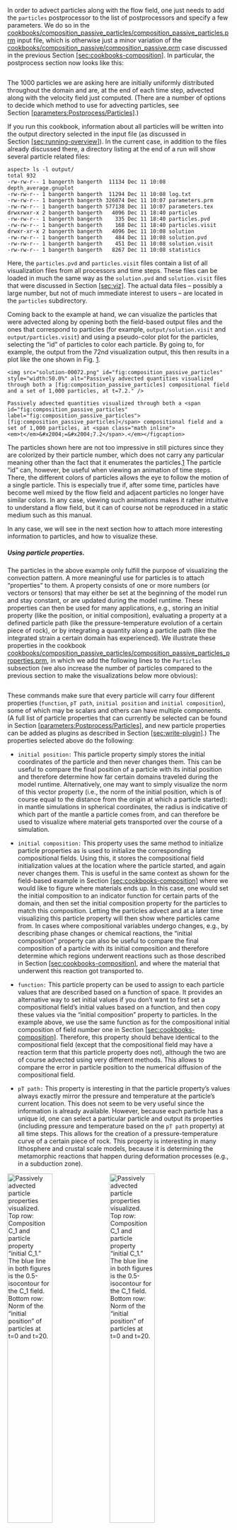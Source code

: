 In order to advect particles along with the flow field, one just needs to add
the `particles` postprocessor to the list of postprocessors and specify a few
parameters. We do so in the
[cookbooks/composition_passive_particles/composition_passive_particles.prm][]
input file, which is otherwise just a minor variation of the
[cookbooks/composition_passive/composition_passive.prm][] case discussed in
the previous Section&nbsp;[\[sec:cookbooks-composition\]][1]. In particular,
the postprocess section now looks like this:

``` prmfile
```

The 1000 particles we are asking here are initially uniformly distributed
throughout the domain and are, at the end of each time step, advected along
with the velocity field just computed. (There are a number of options to
decide which method to use for advecting particles, see
Section&nbsp;[\[parameters:Postprocess/Particles\]][2].)

If you run this cookbook, information about all particles will be written into
the output directory selected in the input file (as discussed in
Section&nbsp;[\[sec:running-overview\]][3]). In the current case, in addition
to the files already discussed there, a directory listing at the end of a run
will show several particle related files:

``` ksh
aspect> ls -l output/
total 932
-rw-rw-r-- 1 bangerth bangerth  11134 Dec 11 10:08 depth_average.gnuplot
-rw-rw-r-- 1 bangerth bangerth  11294 Dec 11 10:08 log.txt
-rw-rw-r-- 1 bangerth bangerth 326074 Dec 11 10:07 parameters.prm
-rw-rw-r-- 1 bangerth bangerth 577138 Dec 11 10:07 parameters.tex
drwxrwxr-x 2 bangerth bangerth   4096 Dec 11 18:40 particles
-rw-rw-r-- 1 bangerth bangerth    335 Dec 11 18:40 particles.pvd
-rw-rw-r-- 1 bangerth bangerth    168 Dec 11 18:40 particles.visit
drwxr-xr-x 2 bangerth bangerth   4096 Dec 11 10:08 solution
-rw-rw-r-- 1 bangerth bangerth    484 Dec 11 10:08 solution.pvd
-rw-rw-r-- 1 bangerth bangerth    451 Dec 11 10:08 solution.visit
-rw-rw-r-- 1 bangerth bangerth   8267 Dec 11 10:08 statistics
```

Here, the `particles.pvd` and `particles.visit` files contain a list of all
visualization files from all processors and time steps. These files can be
loaded in much the same way as the `solution.pvd` and `solution.visit` files
that were discussed in Section&nbsp;[\[sec:viz\]][4]. The actual data files
&ndash; possibly a large number, but not of much immediate interest to users
&ndash; are located in the `particles` subdirectory.

Coming back to the example at hand, we can visualize the particles that were
advected along by opening both the field-based output files and the ones that
correspond to particles (for example, `output/solution.visit` and
`output/particles.visit`) and using a pseudo-color plot for the particles,
selecting the &ldquo;id&rdquo; of particles to color each particle. By going
to, for example, the output from the 72nd visualization output, this then
results in a plot like the one shown in Fig.&nbsp;[1][].

```{figure-md}
<img src="solution-00072.png" id="fig:composition_passive_particles" style="width:50.0%" alt="Passively advected quantities visualized through both a [fig:composition_passive_particles] compositional field and a set of 1,000 particles, at t=7.2." />

Passively advected quantities visualized through both a <span id="fig:composition_passive_particles" label="fig:composition_passive_particles">[fig:composition_passive_particles]</span> compositional field and a set of 1,000 particles, at <span class="math inline"><em>t</em>&#x2004;=&#x2004;7.2</span>.</em></figcaption>
```

The particles shown here are not too impressive in still pictures since they
are colorized by their particle number, which does not carry any particular
meaning other than the fact that it enumerates the particles.[1] The particle
&ldquo;id&rdquo; can, however, be useful when viewing an animation of time
steps. There, the different colors of particles allows the eye to follow the
motion of a single particle. This is especially true if, after some time,
particles have become well mixed by the flow field and adjacent particles no
longer have similar colors. In any case, viewing such animations makes it
rather intuitive to understand a flow field, but it can of course not be
reproduced in a static medium such as this manual.

In any case, we will see in the next section how to attach more interesting
information to particles, and how to visualize these.

##### Using particle properties.

The particles in the above example only fulfill the purpose of visualizing the
convection pattern. A more meaningful use for particles is to attach
&ldquo;properties&rdquo; to them. A property consists of one or more numbers
(or vectors or tensors) that may either be set at the beginning of the model
run and stay constant, or are updated during the model runtime. These
properties can then be used for many applications, e.g., storing an initial
property (like the position, or initial composition), evaluating a property at
a defined particle path (like the pressure-temperature evolution of a certain
piece of rock), or by integrating a quantity along a particle path (like the
integrated strain a certain domain has experienced). We illustrate these
properties in the cookbook
[cookbooks/composition_passive_particles/composition_passive_particles_properties.prm][],
in which we add the following lines to the `Particles` subsection (we also
increase the number of particles compared to the previous section to make the
visualizations below more obvious):

``` prmfile
```

These commands make sure that every particle will carry four different
properties (`function`, `pT path`, `initial position` and
`initial composition`), some of which may be scalars and others can have
multiple components. (A full list of particle properties that can currently be
selected can be found in
Section&nbsp;[\[parameters:Postprocess/Particles\]][2], and new particle
properties can be added as plugins as described in
Section&nbsp;[\[sec:write-plugin\]][5].) The properties selected above do the
following:

-   `initial position:` This particle property simply stores the initial
    coordinates of the particle and then never changes them. This can be
    useful to compare the final position of a particle with its initial
    position and therefore determine how far certain domains traveled during
    the model runtime. Alternatively, one may want to simply visualize the
    norm of this vector property (i.e., the norm of the initial position,
    which is of course equal to the distance from the origin at which a
    particle started): in mantle simulations in spherical coordinates, the
    radius is indicative of which part of the mantle a particle comes from,
    and can therefore be used to visualize where material gets transported
    over the course of a simulation.

-   `initial composition:` This property uses the same method to initialize
    particle properties as is used to initialize the corresponding
    compositional fields. Using this, it stores the compositional field
    initialization values at the location where the particle started, and
    again never changes them. This is useful in the same context as shown for
    the field-based example in Section&nbsp;[\[sec:cookbooks-composition\]][1]
    where we would like to figure where materials ends up. In this case, one
    would set the initial composition to an indicator function for certain
    parts of the domain, and then set the initial composition property for the
    particles to match this composition. Letting the particles advect and at a
    later time visualizing this particle property will then show where
    particles came from. In cases where compositional variables undergo
    changes, e.g., by describing phase changes or chemical reactions, the
    &ldquo;initial composition&rdquo; property can also be useful to compare
    the final composition of a particle with its initial composition and
    therefore determine which regions underwent reactions such as those
    described in Section&nbsp;[\[sec:cookbooks-composition\]][1], and where
    the material that underwent this reaction got transported to.

-   `function:` This particle property can be used to assign to each particle
    values that are described based on a function of space. It provides an
    alternative way to set initial values if you don&rsquo;t want to first set
    a compositional field&rsquo;s initial values based on a function, and then
    copy these values via the &ldquo;initial composition&rdquo; property to
    particles. In the example above, we use the same function as for the
    compositional initial composition of field number one in
    Section&nbsp;[\[sec:cookbooks-composition\]][1]. Therefore, this property
    should behave identical to the compositional field (except that the
    compositional field may have a reaction term that this particle property
    does not), although the two are of course advected using very different
    methods. This allows to compare the error in particle position to the
    numerical diffusion of the compositional field.

-   `pT path:` This property is interesting in that the particle
    property&rsquo;s values always exactly mirror the pressure and temperature
    at the particle&rsquo;s current location. This does not seem to be very
    useful since the information is already available. However, because each
    particle has a unique id, one can select a particular particle and output
    its properties (including pressure and temperature based on the `pT path`
    property) at all time steps. This allows for the creation of a
    pressure-temperature curve of a certain piece of rock. This property is
    interesting in many lithosphere and crustal scale models, because it is
    determining the metamorphic reactions that happen during deformation
    processes (e.g., in a subduction zone).

<img src="composition-C1.png" title="fig:" id="fig:composition_passive_particles_properties" style="width:45.0%" alt="Passively advected particle properties visualized. Top row: Composition C_1 and particle property &#x201C;initial C_1.&#x201D; The blue line in both figures is the 0.5-isocontour for the C_1 field. Bottom row: Norm of the &#x201C;initial position&#x201D; of particles at t=0 and t=20." />
<img src="particles-C1.png" title="fig:" id="fig:composition_passive_particles_properties" style="width:45.0%" alt="Passively advected particle properties visualized. Top row: Composition C_1 and particle property &#x201C;initial C_1.&#x201D; The blue line in both figures is the 0.5-isocontour for the C_1 field. Bottom row: Norm of the &#x201C;initial position&#x201D; of particles at t=0 and t=20." />
<img src="initial-position-00000.png" title="fig:" id="fig:composition_passive_particles_properties" style="width:45.0%" alt="Passively advected particle properties visualized. Top row: Composition C_1 and particle property &#x201C;initial C_1.&#x201D; The blue line in both figures is the 0.5-isocontour for the C_1 field. Bottom row: Norm of the &#x201C;initial position&#x201D; of particles at t=0 and t=20." />
<img src="initial-position-00199.png" title="fig:" id="fig:composition_passive_particles_properties" style="width:45.0%" alt="Passively advected particle properties visualized. Top row: Composition C_1 and particle property &#x201C;initial C_1.&#x201D; The blue line in both figures is the 0.5-isocontour for the C_1 field. Bottom row: Norm of the &#x201C;initial position&#x201D; of particles at t=0 and t=20." />

The results of all of these properties can of course be visualized.
Fig.&nbsp;[5][] shows some of the pictures one can create with particles. The
top row shows both the composition field $C_1$ (along with the mesh on which
it is defined) and the corresponding &ldquo;initial $C_1$&rdquo; particle
property, at $t=7.2$. Because the compositional field does not undergo any
reactions, it should of course simply be the initial composition advected
along with the flow field, and therefore equal the values of the corresponding
particle property. However, field-based compositions suffer from diffusion. On
the other hand, the amount of diffusion can easily be decreased by mesh
refinement.

The bottom of the figure shows the norm of the &ldquo;initial position&rdquo;
property at the initial time and at time $t=20$. These images therefore show
how far from the origin each of the particles shown was at the initial time.

[1] Particles are enumerated in a way so that first the first processor in a
parallel computations numbers all of the particles on its first cell, then its
second cell, and so on; then the second processor does the same with particles
in the order of the cells it owns; etc. Thus, the &ldquo;id&rdquo; shown in
the picture is not just a random number, but rather shows the order of cells
and how they belonged to the processors that participated in the computation
at the time when particles were created. After some time, particles may of
course have become well mixed. In any case, this ordering is of no real
practical use.

  [cookbooks/composition_passive_particles/composition_passive_particles.prm]:
    cookbooks/composition_passive_particles/composition_passive_particles.prm
  [cookbooks/composition_passive/composition_passive.prm]: cookbooks/composition_passive/composition_passive.prm
  [1]: #sec:cookbooks-composition
  [2]: #parameters:Postprocess/Particles
  [3]: #sec:running-overview
  [4]: #sec:viz
  [1]: #fig:composition_passive_particles
  [cookbooks/composition_passive_particles/composition_passive_particles_properties.prm]:
    cookbooks/composition_passive_particles/composition_passive_particles_properties.prm
  [5]: #sec:write-plugin
  [5]: #fig:composition_passive_particles_properties
